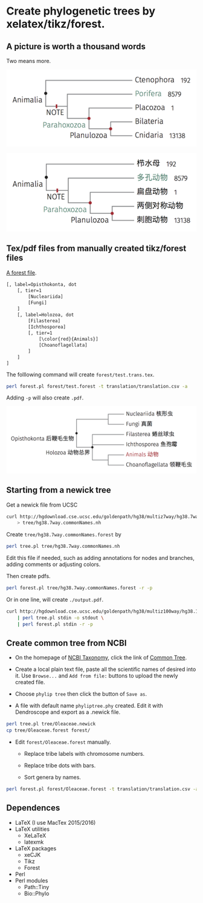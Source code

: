 # Create phylogenetic trees by xelatex/tikz/forest.

## A picture is worth a thousand words

Two means more.

![template.png](template.png)

![template.trans.png](template.trans.png)

## Tex/pdf files from manually created tikz/forest files

[A forest file](forest/test.forest).

```text
[, label=Opisthokonta, dot
    [, tier=1
        [Nucleariida]
        [Fungi]
    ]
    [, label=Holozoa, dot
        [Filasterea]
        [Ichthosporea]
        [, tier=1
            [\color{red}{Animals}]
            [Choanoflagellata]
        ]
    ]
]
```

The folllowing command will create `forest/test.trans.tex`.

```bash
perl forest.pl forest/test.forest -t translation/translation.csv -a
```

Adding `-p` will also create `.pdf`.

![test.trans.png](forest/test.trans.png)

## Starting from a newick tree

Get a newick file from UCSC

```bash
curl http://hgdownload.cse.ucsc.edu/goldenpath/hg38/multiz7way/hg38.7way.commonNames.nh \
    > tree/hg38.7way.commonNames.nh
```

Create `tree/hg38.7way.commonNames.forest` by

```bash
perl tree.pl tree/hg38.7way.commonNames.nh
```

Edit this file if needed, such as adding annotations for nodes and branches, adding comments or
adjusting colors.

Then create pdfs.

```bash
perl forest.pl tree/hg38.7way.commonNames.forest -r -p
```

Or in one line, will create `./output.pdf`.

```bash
curl http://hgdownload.cse.ucsc.edu/goldenpath/hg38/multiz100way/hg38.100way.scientificNames.nh \
    | perl tree.pl stdin -o stdout \
    | perl forest.pl stdin -r -p
```

## Create common tree from NCBI

* On the homepage of [NCBI Taxonomy](http://www.ncbi.nlm.nih.gov/taxonomy), click the link of
  [Common Tree](http://www.ncbi.nlm.nih.gov/Taxonomy/CommonTree/wwwcmt.cgi).

* Create a local plain text file, paste all the scientific names of desired into it. Use `Browse...`
  and `Add from file:` buttons to upload the newly created file.

* Choose `phylip tree` then click the button of `Save as`.

* A file with default name `phyliptree.phy` created. Edit it with Dendroscope and export as a
  .newick file.

```bash
perl tree.pl tree/Oleaceae.newick
cp tree/Oleaceae.forest forest/
```

* Edit `forest/Oleaceae.forest` manually.

    * Replace tribe labels with chromosome numbers.

    * Replace tribe dots with bars.

    * Sort genera by names.

```bash
perl forest.pl forest/Oleaceae.forest -t translation/translation.csv -a -p
```

## Dependences

* LaTeX (I use MacTex 2015/2016)
* LaTeX utilities
    * XeLaTeX
    * latexmk
* LaTeX packages
    * xeCJK
    * Tikz
    * Forest
* Perl
* Perl modules
    * Path::Tiny
    * Bio::Phylo
